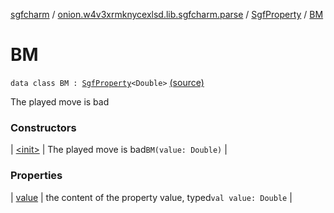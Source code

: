 [sgfcharm](../../../index.md) / [onion.w4v3xrmknycexlsd.lib.sgfcharm.parse](../../index.md) / [SgfProperty](../index.md) / [BM](./index.md)

# BM

`data class BM : `[`SgfProperty`](../index.md)`<Double>` [(source)](https://github.com/w4v3/sgfcharm/tree/master/sgfcharm/src/main/java/onion/w4v3xrmknycexlsd/lib/sgfcharm/parse/SgfTree.kt#L116)

The played move is bad

### Constructors

| [&lt;init&gt;](-init-.md) | The played move is bad`BM(value: Double)` |

### Properties

| [value](value.md) | the content of the property value, typed`val value: Double` |

